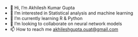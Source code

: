 - 👋 Hi, I’m Akhilesh Kumar Gupta
- 👀 I’m interested in Statistical analysis and machine learning
- 🌱 I’m currently learning R & Python
- 💞️ I’m looking to collaborate on neural network models
- 📫 How to reach me akhileshgupta.ouat@gmail.com

<!---
akstat21/akstat21 is a ✨ special ✨ repository because its `README.md` (this file) appears on your GitHub profile.
You can click the Preview link to take a look at your changes.
--->

